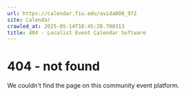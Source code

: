 ```yaml
---
url: https://calendar.fiu.edu/avida008_972
site: Calendar
crawled_at: 2025-05-14T18:45:20.700313
title: 404 - Localist Event Calendar Software
---
```


# 404 - not found
We couldn't find the page on this community event platform.
